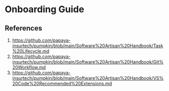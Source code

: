 # Onboarding Guide

## References

1. <https://github.com/papaya-insurtech/pumpkin/blob/main/Software%20Artisan%20Handbook/Task%20Lifecycle.md>
2. <https://github.com/papaya-insurtech/pumpkin/blob/main/Software%20Artisan%20Handbook/Git%20Workflow.md>
3. <https://github.com/papaya-insurtech/pumpkin/blob/main/Software%20Artisan%20Handbook/VS%20Code%20Recommended%20Extensions.md>
